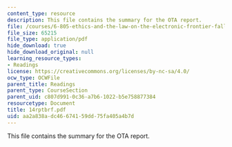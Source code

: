 ```yaml
---
content_type: resource
description: This file contains the summary for the OTA report.
file: /courses/6-805-ethics-and-the-law-on-the-electronic-frontier-fall-2005/aa2a838adc46674159dd75fa405a4b7d_14rptbrf.pdf
file_size: 65215
file_type: application/pdf
hide_download: true
hide_download_original: null
learning_resource_types:
- Readings
license: https://creativecommons.org/licenses/by-nc-sa/4.0/
ocw_type: OCWFile
parent_title: Readings
parent_type: CourseSection
parent_uid: c807d991-0c36-a7b6-1022-b5e758877384
resourcetype: Document
title: 14rptbrf.pdf
uid: aa2a838a-dc46-6741-59dd-75fa405a4b7d
---
```

This file contains the summary for the OTA report.